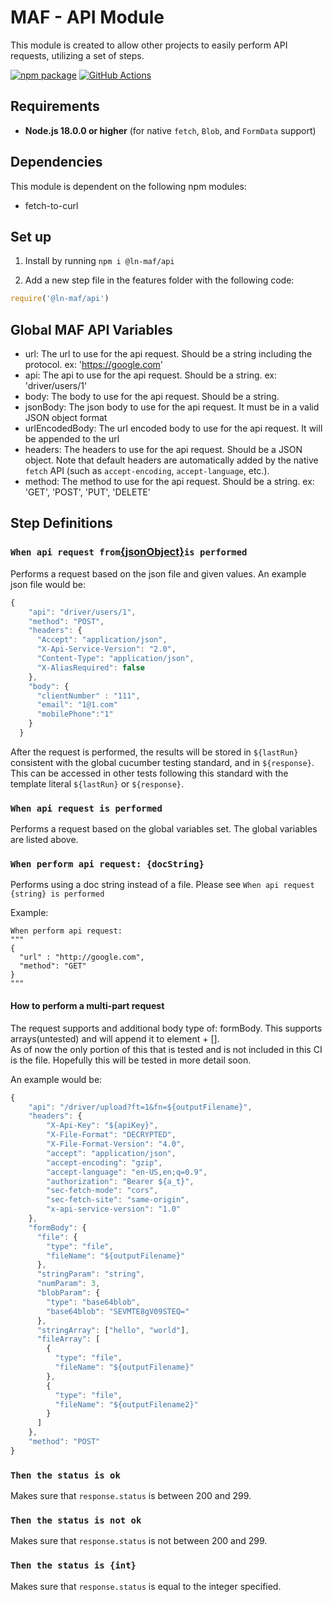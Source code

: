 # MAF - API Module

This module is created to allow other projects to easily perform API requests, utilizing a set of steps.

[![npm package][npm-image]][npm-url]
[![GitHub Actions](https://github.com/hpcc-systems/MAF/workflows/Build/badge.svg)](https://github.com/hpcc-systems/MAF/actions)

## Requirements

- **Node.js 18.0.0 or higher** (for native `fetch`, `Blob`, and `FormData` support)

## Dependencies

This module is dependent on the following npm modules:

- fetch-to-curl

## Set up

1. Install by running `npm i @ln-maf/api`

2. Add a new step file in the features folder with the following code:

```js
require('@ln-maf/api')
```

## Global MAF API Variables

- url: The url to use for the api request. Should be a string including the protocol. ex: '<https://google.com>'
- api: The api to use for the api request. Should be a string. ex: 'driver/users/1'
- body: The body to use for the api request. Should be a string.
- jsonBody: The json body to use for the api request. It must be in a valid JSON object format
- urlEncodedBody: The url encoded body to use for the api request. It will be appended to the url
- headers: The headers to use for the api request. Should be a JSON object. Note that default headers are automatically added by the native `fetch` API (such as `accept-encoding`, `accept-language`, etc.).
- method: The method to use for the api request. Should be a string. ex: 'GET', 'POST', 'PUT', 'DELETE'

## Step Definitions

### `When api request from`[{jsonObject}](../validations/JSONObject.md)`is performed`

Performs a request based on the json file and given values.  An example json file would be:

```js
{
    "api": "driver/users/1",
    "method": "POST",
    "headers": {
      "Accept": "application/json",
      "X-Api-Service-Version": "2.0",
      "Content-Type": "application/json",
      "X-AliasRequired": false
    },
    "body": {
      "clientNumber" : "111",
      "email": "1@1.com"
      "mobilePhone":"1"
    }
  }
```

After the request is performed, the results will be stored in `${lastRun}` consistent with the global cucumber testing standard, and in `${response}`.
This can be accessed in other tests following this standard with the template literal `${lastRun}` or `${response}`.

### `When api request is performed`

Performs a request based on the global variables set. The global variables are listed above.

### `When perform api request: {docString}`

Performs using a doc string instead of a file.  Please see `When api request {string} is performed`

Example:

```feature
When perform api request:
"""
{
  "url" : "http://google.com",
  "method": "GET"
}
"""
```

#### How to perform a multi-part request

The request supports and additional body type of: formBody.  This supports arrays(untested) and will append it to element + [].  
As of now the only portion of this that is tested and is not included in this CI is the file.  Hopefully this will be tested in more detail soon.

An example would be:

```js
{
    "api": "/driver/upload?ft=1&fn=${outputFilename}",
    "headers": {
        "X-Api-Key": "${apiKey}",
        "X-File-Format": "DECRYPTED",
        "X-File-Format-Version": "4.0",
        "accept": "application/json",
        "accept-encoding": "gzip",
        "accept-language": "en-US,en;q=0.9",
        "authorization": "Bearer ${a_t}",
        "sec-fetch-mode": "cors",
        "sec-fetch-site": "same-origin",
        "x-api-service-version": "1.0"
    },
    "formBody": {
      "file": {
        "type": "file",
        "fileName": "${outputFilename}"
      },
      "stringParam": "string",
      "numParam": 3,
      "blobParam": {
        "type": "base64blob",
        "base64blob": "SEVMTE8gV09STEQ="
      },
      "stringArray": ["hello", "world"],
      "fileArray": [
        {
          "type": "file",
          "fileName": "${outputFilename}"
        },
        {
          "type": "file",
          "fileName": "${outputFilename2}"
        }
      ]
    },
    "method": "POST"
}
```

### `Then the status is ok`

Makes sure that `response.status` is between 200 and 299.

### `Then the status is not ok`

Makes sure that `response.status` is not between 200 and 299.

### `Then the status is {int}`

Makes sure that `response.status` is equal to the integer specified.

[npm-image]:https://img.shields.io/npm/v/@ln-maf/api.svg
[npm-url]:https://www.npmjs.com/package/@ln-maf/api
